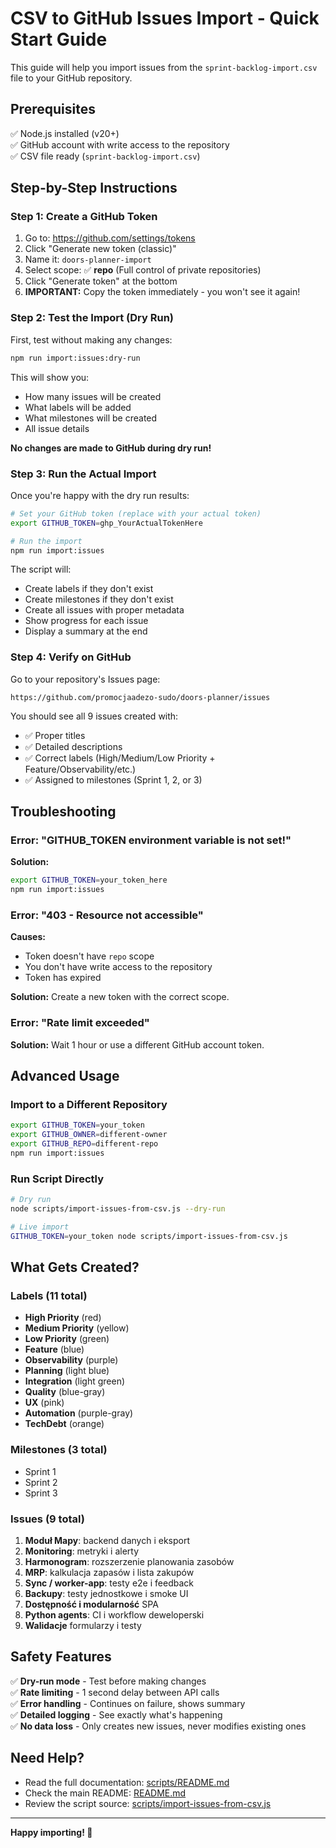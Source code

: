 # CSV to GitHub Issues Import - Quick Start Guide

This guide will help you import issues from the `sprint-backlog-import.csv` file to your GitHub repository.

## Prerequisites

✅ Node.js installed (v20+)  
✅ GitHub account with write access to the repository  
✅ CSV file ready (`sprint-backlog-import.csv`)

## Step-by-Step Instructions

### Step 1: Create a GitHub Token

1. Go to: https://github.com/settings/tokens
2. Click "Generate new token (classic)"
3. Name it: `doors-planner-import`
4. Select scope: ✅ **repo** (Full control of private repositories)
5. Click "Generate token" at the bottom
6. **IMPORTANT:** Copy the token immediately - you won't see it again!

### Step 2: Test the Import (Dry Run)

First, test without making any changes:

```bash
npm run import:issues:dry-run
```

This will show you:
- How many issues will be created
- What labels will be added
- What milestones will be created
- All issue details

**No changes are made to GitHub during dry run!**

### Step 3: Run the Actual Import

Once you're happy with the dry run results:

```bash
# Set your GitHub token (replace with your actual token)
export GITHUB_TOKEN=ghp_YourActualTokenHere

# Run the import
npm run import:issues
```

The script will:
- Create labels if they don't exist
- Create milestones if they don't exist
- Create all issues with proper metadata
- Show progress for each issue
- Display a summary at the end

### Step 4: Verify on GitHub

Go to your repository's Issues page:
```
https://github.com/promocjaadezo-sudo/doors-planner/issues
```

You should see all 9 issues created with:
- ✅ Proper titles
- ✅ Detailed descriptions
- ✅ Correct labels (High/Medium/Low Priority + Feature/Observability/etc.)
- ✅ Assigned to milestones (Sprint 1, 2, or 3)

## Troubleshooting

### Error: "GITHUB_TOKEN environment variable is not set!"

**Solution:**
```bash
export GITHUB_TOKEN=your_token_here
npm run import:issues
```

### Error: "403 - Resource not accessible"

**Causes:**
- Token doesn't have `repo` scope
- You don't have write access to the repository
- Token has expired

**Solution:** Create a new token with the correct scope.

### Error: "Rate limit exceeded"

**Solution:** Wait 1 hour or use a different GitHub account token.

## Advanced Usage

### Import to a Different Repository

```bash
export GITHUB_TOKEN=your_token
export GITHUB_OWNER=different-owner
export GITHUB_REPO=different-repo
npm run import:issues
```

### Run Script Directly

```bash
# Dry run
node scripts/import-issues-from-csv.js --dry-run

# Live import
GITHUB_TOKEN=your_token node scripts/import-issues-from-csv.js
```

## What Gets Created?

### Labels (11 total)
- **High Priority** (red)
- **Medium Priority** (yellow)
- **Low Priority** (green)
- **Feature** (blue)
- **Observability** (purple)
- **Planning** (light blue)
- **Integration** (light green)
- **Quality** (blue-gray)
- **UX** (pink)
- **Automation** (purple-gray)
- **TechDebt** (orange)

### Milestones (3 total)
- Sprint 1
- Sprint 2
- Sprint 3

### Issues (9 total)
1. **Moduł Mapy**: backend danych i eksport
2. **Monitoring**: metryki i alerty
3. **Harmonogram**: rozszerzenie planowania zasobów
4. **MRP**: kalkulacja zapasów i lista zakupów
5. **Sync / worker-app**: testy e2e i feedback
6. **Backupy**: testy jednostkowe i smoke UI
7. **Dostępność i modularność** SPA
8. **Python agents**: CI i workflow deweloperski
9. **Walidacje** formularzy i testy

## Safety Features

✅ **Dry-run mode** - Test before making changes  
✅ **Rate limiting** - 1 second delay between API calls  
✅ **Error handling** - Continues on failure, shows summary  
✅ **Detailed logging** - See exactly what's happening  
✅ **No data loss** - Only creates new issues, never modifies existing ones

## Need Help?

- Read the full documentation: [scripts/README.md](scripts/README.md)
- Check the main README: [README.md](README.md)
- Review the script source: [scripts/import-issues-from-csv.js](scripts/import-issues-from-csv.js)

---

**Happy importing! 🚀**
